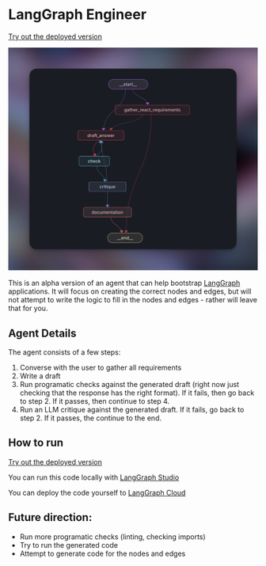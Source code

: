 # LangGraph Engineer

[Try out the deployed version](https://smith.langchain.com/studio/thread?baseUrl=https://langgraph-engineer-23dacb3822e3589d80ff57de9ee94e1c.default.us.langgraph.app)

![](static/langgraph-react-component-gen.png)

This is an alpha version of an agent that can help bootstrap [LangGraph](https://github.com/langchain-ai/langgraph) applications. It will focus on creating the correct nodes and edges, but will not attempt to write the logic to fill in the nodes and edges - rather will leave that for you.

## Agent Details

The agent consists of a few steps:

1. Converse with the user to gather all requirements
2. Write a draft
3. Run programatic checks against the generated draft (right now just checking that the response has the right format). If it fails, then go back to step 2. If it passes, then continue to step 4.
4. Run an LLM critique against the generated draft. If it fails, go back to step 2. If it passes, the continue to the end.

## How to run

[Try out the deployed version](https://smith.langchain.com/studio/thread?baseUrl=https://langgraph-engineer-23dacb3822e3589d80ff57de9ee94e1c.default.us.langgraph.app)

You can run this code locally with [LangGraph Studio](https://github.com/langchain-ai/langgraph-studio)

You can deploy the code yourself to [LangGraph Cloud](https://langchain-ai.github.io/langgraph/cloud/#overview)


## Future direction:

 - Run more programatic checks (linting, checking imports)
 - Try to run the generated code
 - Attempt to generate code for the nodes and edges